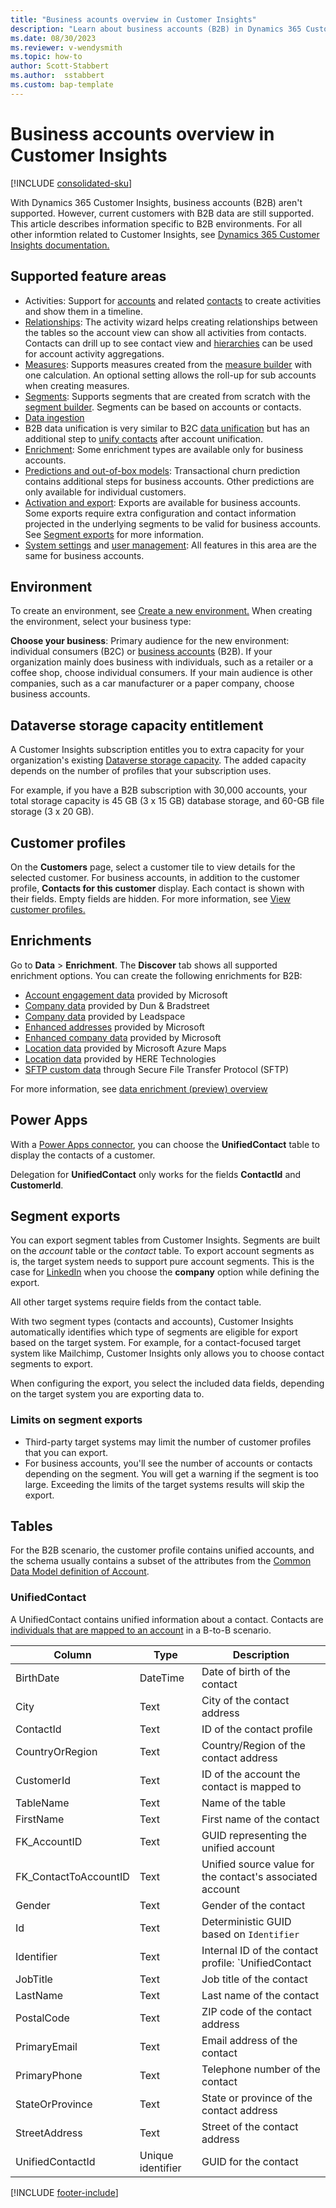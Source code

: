 ```yaml
---
title: "Business acounts overview in Customer Insights"
description: "Learn about business accounts (B2B) in Dynamics 365 Customer Insights" 
ms.date: 08/30/2023
ms.reviewer: v-wendysmith
ms.topic: how-to
author: Scott-Stabbert
ms.author:  sstabbert
ms.custom: bap-template
---
```


# Business accounts overview in Customer Insights

[!INCLUDE [consolidated-sku](./includes/consolidated-sku.md)]

With Dynamics 365 Customer Insights, business accounts (B2B) aren't supported. However, current customers with B2B data are still supported. This article describes information specific to B2B environments. For all other informtion related to Customer Insights, see [Dynamics 365 Customer Insights documentation.](../index.yml)

## Supported feature areas

- Activities: Support for [accounts](../activities.md) and related [contacts](activities-contacts.md) to create activities and show them in a timeline.
- [Relationships](../relationships.md): The activity wizard helps creating relationships between the tables so the account view can show all activities from contacts. Contacts can drill up to see contact view and [hierarchies](account-hierarchies.md) can be used for account activity aggregations.
- [Measures](../measures.md): Supports measures created from the [measure builder](measure-builder-b2b.md) with one calculation. An optional setting allows the roll-up for sub accounts when creating measures.
- [Segments](segments.md): Supports segments that are created from scratch with the [segment builder](segment-builder-b2b.md). Segments can be based on accounts or contacts.
- [Data ingestion](../data-sources.md)
- B2B data unification is very similar to B2C [data unification](../data-unification.md) but has an additional step to [unify contacts](data-unification-contacts.md) after account unification.
- [Enrichment](#enrichments): Some enrichment types are available only for business accounts.
- [Predictions and out-of-box models](../predictions.md): Transactional churn prediction contains additional steps for business accounts. Other predictions are only available for individual customers.
- [Activation and export](export-manage.md): Exports are available for business accounts. Some exports require extra configuration and contact information projected in the underlying segments to be valid for business accounts. See [Segment exports](#segment-exports) for more information.
- [System settings](../system.md) and [user management](../permissions.md): All features in this area are the same for business accounts.








## Environment

To create an environment, see [Create a new environment.](../create-environment.md) When creating the environment, select your business type:

**Choose your business**: Primary audience for the new environment: individual consumers (B2C) or [business accounts](work-with-business-accounts.md) (B2B). If your organization mainly does business with individuals, such as a retailer or a coffee shop, choose individual consumers. If your main audience is other companies, such as a car manufacturer or a paper company, choose business accounts.

## Dataverse storage capacity entitlement

A Customer Insights subscription entitles you to extra capacity for your organization's existing [Dataverse storage capacity](/power-platform/admin/capacity-storage). The added capacity depends on the number of profiles that your subscription uses.

For example, if you have a B2B subscription with 30,000 accounts, your total storage capacity is 45 GB (3 x 15 GB) database storage, and 60-GB file storage (3 x 20 GB).

## Customer profiles

On the **Customers** page, select a customer tile to view details for the selected customer. For business accounts, in addition to the customer profile, **Contacts for this customer** display. Each contact is shown with their fields. Empty fields are hidden. For more information, see [View customer profiles.](../customer-profiles.md)

## Enrichments

Go to **Data** > **Enrichment**. The **Discover** tab shows all supported enrichment options. You can create the following enrichments for B2B:

- [Account engagement data](enrichment-office.md) provided by Microsoft
- [Company data](enrichment-dnb.md) provided by Dun & Bradstreet
- [Company data](enrichment-leadspace.md) provided by Leadspace
- [Enhanced addresses](../enrichment-enhanced-addresses.md) provided by Microsoft
- [Enhanced company data](enrichment-enhanced-company-data.md) provided by Microsoft
- [Location data](../enrichment-azure-maps.md) provided by Microsoft Azure Maps
- [Location data](../enrichment-here.md) provided by HERE Technologies
- [SFTP custom data](../enrichment-SFTP-custom-import.md) through Secure File Transfer Protocol (SFTP)

For more information, see [data enrichment (preview) overview](../enrichment-hub.md)

## Power Apps

With a [Power Apps connector](../export-power-apps.md), you can choose the **UnifiedContact** table to display the contacts of a customer.

Delegation for **UnifiedContact** only works for the fields **ContactId** and **CustomerId**.

## Segment exports

You can export segment tables from Customer Insights. Segments are built on the *account* table or the *contact* table. To export account segments as is, the target system needs to support pure account segments. This is the case for [LinkedIn](../export-linkedin-ads.md) when you choose the **company** option while defining the export.

All other target systems require fields from the contact table.

With two segment types (contacts and accounts), Customer Insights automatically identifies which type of segments are eligible for export based on the target system. For example, for a contact-focused target system like Mailchimp, Customer Insights only allows you to choose contact segments to export.

When configuring the export, you select the included data fields, depending on the target system you are exporting data to.

### Limits on segment exports

- Third-party target systems may limit the number of customer profiles that you can export.
- For business accounts, you'll see the number of accounts or contacts depending on the segment. You will get a warning if the segment is too large. Exceeding the limits of the target systems results will skip the export.

## Tables

For the B2B scenario, the customer profile contains unified accounts, and the schema usually contains a subset of the attributes from the [Common Data Model definition of Account](/common-data-model/schema/core/applicationcommon/foundationcommon/crmcommon/account).

### UnifiedContact

A UnifiedContact contains unified information about a contact. Contacts are [individuals that are mapped to an account](data-unification-contacts.md) in a B-to-B scenario.

| Column                       | Type                | Description     |
| ---------------------------- | ------------------- | --------------- |
|  BirthDate            | DateTime       |  Date of birth of the contact               |
|  City                 | Text |  City of the contact address               |
|  ContactId            | Text |  ID of the contact profile               |
|  CountryOrRegion      | Text |  Country/Region of the contact address               |
|  CustomerId           | Text |  ID of the account the contact is mapped to               |
|  TableName            | Text |  Name of the table               |
|  FirstName            | Text |  First name of the contact               |
|  FK_AccountID         | Text |  GUID representing the unified account  |
|  FK_ContactToAccountID| Text |  Unified source value for the contact's associated account |
|  Gender               | Text |  Gender of the contact               |
|  Id                   | Text |  Deterministic GUID based on `Identifier`               |
|  Identifier           | Text |  Internal ID of the contact profile: `UnifiedContact|CustomerId|ContactId`               |
|  JobTitle             | Text |  Job title of the contact               |
|  LastName             | Text |  Last name of the contact               |
|  PostalCode           | Text |  ZIP code of the contact address               |
|  PrimaryEmail         | Text |  Email address of the contact               |
|  PrimaryPhone         | Text |  Telephone number of the contact               |
|  StateOrProvince      | Text |  State or province of the contact address               |
|  StreetAddress        | Text |  Street of the contact address               |
|  UnifiedContactId     | Unique identifier   |  GUID for the contact               |





[!INCLUDE [footer-include](includes/footer-banner.md)]
